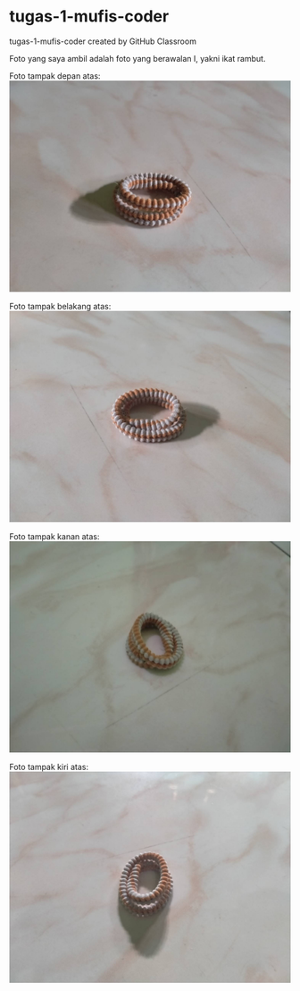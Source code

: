 # tugas-1-mufis-coder
tugas-1-mufis-coder created by GitHub Classroom

Foto yang saya ambil adalah foto yang berawalan I, yakni ikat rambut.

Foto tampak depan atas:
![enter image description here](Aset\depan-atas.jpg)

Foto tampak belakang atas:
![enter image description here](Aset\belakang-atas.jpg)

Foto tampak kanan atas:
![enter image description here](Aset\kanan-atas.jpg)

Foto tampak kiri atas:
![enter image description here](Aset\kiri-atas.jpg)